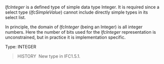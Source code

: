 ﻿_IfcInteger_ is a defined type of simple data type Integer. It is required since a select type (_IfcSimpleValue_) cannot include directly simple types in its select list.

In principle, the domain of _IfcInteger_ (being an Integer) is all integer numbers. Here the number of bits used for the _IfcInteger_ representation is unconstrained, but in practice it is implementation specific.

Type: INTEGER

> HISTORY&nbsp; New type in IFC1.5.1.
